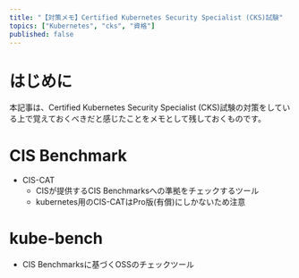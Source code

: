 ```yaml
---
title: "【対策メモ】Certified Kubernetes Security Specialist (CKS)試験"
topics: ["Kubernetes", "cks", "資格"]
published: false
---
```


# はじめに

本記事は、Certified Kubernetes Security Specialist (CKS)試験の対策をしている上で覚えておくべきだと感じたことをメモとして残しておくものです。

# CIS Benchmark

- CIS-CAT
  - CISが提供するCIS Benchmarksへの準拠をチェックするツール
  - kubernetes用のCIS-CATはPro版(有償)にしかないため注意

# kube-bench

- CIS Benchmarksに基づくOSSのチェックツール

# 
